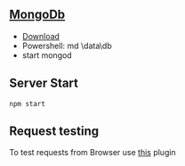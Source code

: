 ## [MongoDb](https://docs.mongodb.com/manual/installation/)
- [Download](https://www.mongodb.com/download-center#community)
- Powershell: md \data\db
- start mongod
## Server Start
```
npm start
```
## Request testing
To test requests from Browser use [this](https://chrome.google.com/webstore/detail/postman/fhbjgbiflinjbdggehcddcbncdddomop) plugin
